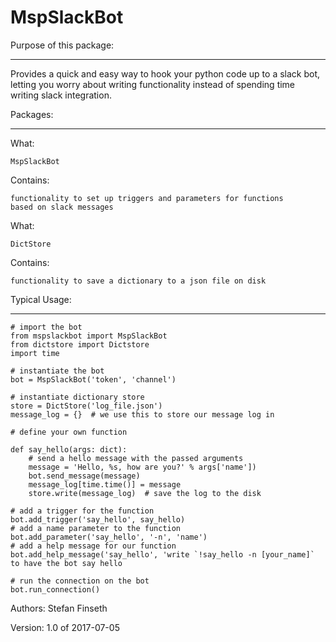 MspSlackBot
===========
Purpose of this package:
************************
Provides a quick and easy way to hook your
python code up to a slack bot, letting you
worry about writing functionality instead of
spending time writing slack integration.

Packages:
*********
What:

    MspSlackBot

Contains:

    functionality to set up triggers and parameters for functions
    based on slack messages

What:

    DictStore

Contains:

    functionality to save a dictionary to a json file on disk

Typical Usage:
**************
    # import the bot
    from mspslackbot import MspSlackBot
    from dictstore import Dictstore
    import time

    # instantiate the bot
    bot = MspSlackBot('token', 'channel')

    # instantiate dictionary store
    store = DictStore('log_file.json')
    message_log = {}  # we use this to store our message log in

    # define your own function

    def say_hello(args: dict):
        # send a hello message with the passed arguments
        message = 'Hello, %s, how are you?' % args['name'])
        bot.send_message(message)
        message_log[time.time()] = message
        store.write(message_log)  # save the log to the disk

    # add a trigger for the function
    bot.add_trigger('say_hello', say_hello)
    # add a name parameter to the function
    bot.add_parameter('say_hello', '-n', 'name')
    # add a help message for our function
    bot.add_help_message('say_hello', 'write `!say_hello -n [your_name]` to have the bot say hello

    # run the connection on the bot
    bot.run_connection()


Authors: Stefan Finseth

Version: 1.0 of 2017-07-05
